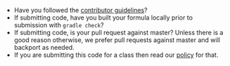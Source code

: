 <!--
Thank you for your interest in and contributing to Elassandra! There
are a few simple things to check before submitting your pull request
that can help with the review process. You should delete these items
from your submission, but they are here to help bring them to your
attention.
-->

- Have you followed the [contributor guidelines](https://github.com/strapdata/elassandra/blob/master/CONTRIBUTING.md)?
- If submitting code, have you built your formula locally prior to submission with `gradle check`?
- If submitting code, is your pull request against master? Unless there is a good reason otherwise, we prefer pull requests against master and will backport as needed.
- If you are submitting this code for a class then read our [policy](https://github.com/strapdata/elassandra/blob/master/CONTRIBUTING.md) for that.
